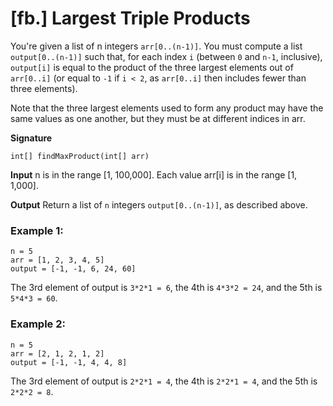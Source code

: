 # [fb.] Largest Triple Products

You're given a list of n integers `arr[0..(n-1)]`. You must compute a list `output[0..(n-1)]` such that, for each index `i` (between `0` and `n-1`, inclusive), `output[i]` is equal to the product of the three largest elements out of `arr[0..i]` (or equal to `-1` if `i < 2`, as `arr[0..i]` then includes fewer than three elements).

Note that the three largest elements used to form any product may have the same values as one another, but they must be at different indices in arr.

**Signature**
```
int[] findMaxProduct(int[] arr)
```
**Input**
n is in the range [1, 100,000].
Each value arr[i] is in the range [1, 1,000].

**Output**
Return a list of `n` integers `output[0..(n-1)]`, as described above.

### Example 1:
```
n = 5
arr = [1, 2, 3, 4, 5]
output = [-1, -1, 6, 24, 60]
```
The 3rd element of output is `3*2*1 = 6`, the 4th is `4*3*2 = 24`, and the 5th is `5*4*3 = 60`.


### Example 2:
```
n = 5
arr = [2, 1, 2, 1, 2]
output = [-1, -1, 4, 4, 8]
```
The 3rd element of output is `2*2*1 = 4`, the 4th is `2*2*1 = 4`, and the 5th is `2*2*2 = 8`.

